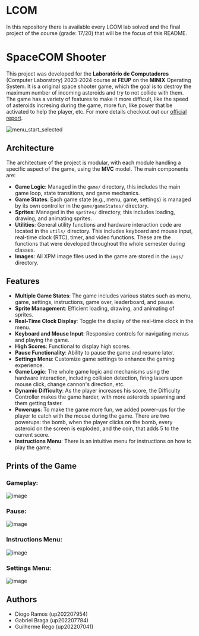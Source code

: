 # LCOM

In this repository there is available every LCOM lab solved and the final project of the course (grade: 17/20) that will be the focus of this README.

# SpaceCOM Shooter

This project was developed for the **Laboratório de Computadores** (Computer Laboratory) 2023-2024 course at **FEUP** on the **MINIX** Operating System. It is a original space shooter game, which the goal is to destroy the maximum number of incoming asteroids and try to not collide with them. The game has a variety of features to make it more difficult, like the speed of asteroids incresing during the game, more fun, like power that be activated to help the player, etc. For more details checkout out our [official report](https://github.com/GuilhermeRego/LCOM/blob/main/proj/doc/lcom_proj.pdf).

![menu_start_selected](https://github.com/user-attachments/assets/d6e6efbe-3dbe-43bb-94be-6a85b97131b3)

## Architecture

The architecture of the project is modular, with each module handling a specific aspect of the game, using the **MVC** model. The main components are:

- **Game Logic**: Managed in the `game/` directory, this includes the main game loop, state transitions, and game mechanics.
- **Game States**: Each game state (e.g., menu, game, settings) is managed by its own controller in the `game/gameStates/` directory.
- **Sprites**: Managed in the `sprites/` directory, this includes loading, drawing, and animating sprites.
- **Utilities**: General utility functions and hardware interaction code are located in the `utils/` directory. This includes keyboard and mouse input, real-time clock (RTC), timer, and video functions. These are the functions that were developed throughout the whole semester during classes.
- **Images**: All XPM image files used in the game are stored in the `imgs/` directory.

## Features

- **Multiple Game States**: The game includes various states such as menu, game, settings, instructions, game over, leaderboard, and pause.
- **Sprite Management**: Efficient loading, drawing, and animating of sprites.
- **Real-Time Clock Display**: Toggle the display of the real-time clock in the menu.
- **Keyboard and Mouse Input**: Responsive controls for navigating menus and playing the game.
- **High Scores**: Functional to display high scores.
- **Pause Functionality**: Ability to pause the game and resume later.
- **Settings Menu**: Customize game settings to enhance the gaming experience.
- **Game Logic**: The whole game logic and mechanisms using the hardware interaction, including collision detection, firing lasers upon mouse click, change cannon's direction, etc.
- **Dynamic Difficulty**: As the player increases his score, the Difficulty Controller makes the game harder, with more asteroids spawning and them getting faster.
- **Powerups**: To make the game more fun, we added power-ups for the player to catch with the mouse during the game. There are two powerups: the bomb, when the player clicks on the bomb, every asteroid on the screen is exploded, and the coin, that adds 5 to the current score.
- **Instructions Menu**: There is an intuitive menu for instructions on how to play the game.

## Prints of the Game

### Gameplay:

![image](https://github.com/user-attachments/assets/aa903357-bb4a-43e9-bded-035ffde2d036)

### Pause:

![image](https://github.com/user-attachments/assets/52384f8f-3690-4cd4-a4a6-f94d3fab54c3)

### Instructions Menu:

![image](https://github.com/user-attachments/assets/92913f7b-e1b8-493f-9b27-0b846e106ab5)

### Settings Menu:

![image](https://github.com/user-attachments/assets/2f2ddaa0-442e-49f5-93fc-d9ab7543f937)

## Authors

- Diogo Ramos (up202207954)
- Gabriel Braga (up202207784)
- Guilherme Rego (up202207041)
